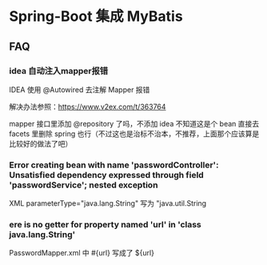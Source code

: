# Spring-Boot 集成 MyBatis


## FAQ
### idea 自动注入mapper报错
IDEA 使用 @Autowired 去注解 Mapper 报错

解决办法参照：https://www.v2ex.com/t/363764

mapper 接口里添加 @repository 了吗，不添加 idea 不知道这是个 bean
直接去 facets 里删除 spring 也行（不过这也是治标不治本，不推荐，上面那个应该算是比较好的做法了吧）

### Error creating bean with name 'passwordController': Unsatisfied dependency expressed through field 'passwordService'; nested exception
XML parameterType="java.lang.String" 写为 "java.util.String

### ere is no getter for property named 'url' in 'class java.lang.String'
PasswordMapper.xml 中 #{url} 写成了 ${url}
